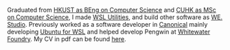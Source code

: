 Graduated from [HKUST as BEng on Computer Science](https://www.cse.ust.hk/) and [CUHK as MSc on Computer Science](http://msc.cse.cuhk.edu.hk), I made [WSL Utilities](https://wslutiliti.es), and build other software as [WE. Studio](https://wedotstud.io). Previously worked as a software developer in [Canonical](https://canonical.com) mainly developing [Ubuntu for WSL](https://ubuntu.com/wsl) and helped develop Pengwin at [Whitewater Foundry](https://whitewaterfoundry.com). My CV in pdf can be found [here](https://cdn.patrickwu.space/base/CV.pdf).